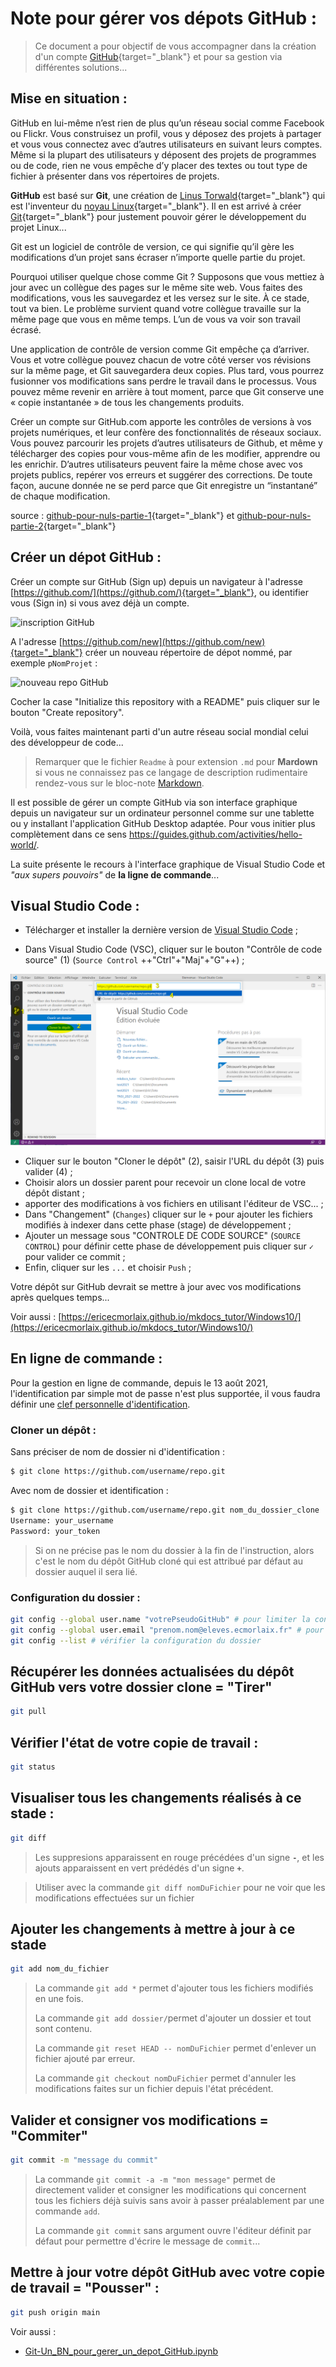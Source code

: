 # Note pour gérer vos dépots GitHub :

> Ce document a pour objectif de vous accompagner dans la création d'un compte [GitHub](https://github.com/){target="_blank"} et pour sa gestion via différentes solutions...


## Mise en situation :

GitHub en lui-même n’est rien de plus qu’un réseau social comme Facebook ou Flickr. Vous construisez un profil, vous y déposez des projets à partager et vous vous connectez avec d’autres utilisateurs en suivant leurs comptes. Même si la plupart des utilisateurs y déposent des projets de programmes ou de code, rien ne vous empêche d’y placer des textes ou tout type de fichier à présenter dans vos répertoires de projets.

**GitHub** est basé sur **Git**, une création de [Linus Torwald](https://fr.wikipedia.org/wiki/Linus_Torvalds){target="_blank"} qui est l'inventeur du [noyau Linux](https://fr.wikipedia.org/wiki/Noyau_Linux){target="_blank"}. Il en est arrivé à créer [Git](https://fr.wikipedia.org/wiki/Git){target="_blank"} pour justement pouvoir gérer le développement du projet Linux...

Git est un logiciel de contrôle de version, ce qui signifie qu’il gère les modifications d’un projet sans écraser n’importe quelle partie du projet.

Pourquoi utiliser quelque chose comme Git ? Supposons que vous mettiez à jour avec un collègue des pages sur le même site web. Vous faites des modifications, vous les sauvegardez et les versez sur le site. À ce stade, tout va bien. Le problème survient quand votre collègue travaille sur la même page que vous en même temps. L’un de vous va voir son travail écrasé.

Une application de contrôle de version comme Git empêche ça d’arriver. Vous et votre collègue pouvez chacun de votre côté verser vos révisions sur la même page, et Git sauvegardera deux copies. Plus tard, vous pourrez fusionner vos modifications sans perdre le travail dans le processus. Vous pouvez même revenir en arrière à tout moment, parce que Git conserve une « copie instantanée » de tous les changements produits.

Créer un compte sur GitHub.com apporte les contrôles de versions à vos projets numériques, et leur confère des fonctionnalités de réseaux sociaux. Vous pouvez parcourir les projets d’autres utilisateurs de Github, et même y télécharger des copies pour vous-même afin de les modifier, apprendre ou les enrichir. D’autres utilisateurs peuvent faire la même chose avec vos projets publics, repérer vos erreurs et suggérer des corrections. De toute façon, aucune donnée ne se perd parce que Git enregistre un “instantané” de chaque modification.

source : [github-pour-nuls-partie-1](https://www.christopheducamp.com/2013/12/15/github-pour-nuls-partie-1/){target="_blank"}
et [github-pour-nuls-partie-2](https://www.christopheducamp.com/2013/12/16/github-pour-nuls-partie-2/){target="_blank"}

## Créer un dépot GitHub :
Créer un compte sur GitHub (Sign up) depuis un navigateur à l'adresse [https://github.com/](https://github.com/){target="_blank"}, ou identifier vous (Sign in) si vous avez déjà un compte.

<img src="https://ericecmorlaix.github.io/img/GitHub00.png" alt="inscription GitHub" width=30%>

A l'adresse [https://github.com/new](https://github.com/new){target="_blank"} créer un nouveau répertoire de dépot nommé, par exemple `pNomProjet` :

<img src="https://ericecmorlaix.github.io/img/GitHub01.png" alt="nouveau repo GitHub" width=50%>

Cocher la case "Initialize this repository with a README" puis cliquer sur le bouton "Create repository".

Voilà, vous faites maintenant parti d'un autre réseau social mondial celui des développeur de code...

> Remarquer que le fichier `Readme` à pour extension `.md` pour **Mardown** si vous ne connaissez pas ce langage de description rudimentaire rendez-vous sur le bloc-note [Markdown](./MarkDown-Le_BN_pour_rapporter).

Il est possible de gérer un compte GitHub via son interface graphique depuis un navigateur sur un ordinateur personnel comme sur une tablette ou y installant l'application GitHub Desktop adaptée.
Pour vous initier plus complètement dans ce sens https://guides.github.com/activities/hello-world/.

La suite présente le recours à l'interface graphique de Visual Studio Code et *"aux supers pouvoirs"* de **la ligne de commande**...

## Visual Studio Code :

- Télécharger et installer la dernière version de [Visual Studio Code](https://code.visualstudio.com/download) ;

- Dans Visual Studio Code (VSC), cliquer sur le bouton "Contrôle de code source" (1) (`Source Control` ++"Ctrl"+"Maj"+"G"++) ;

![VisualStudioCode.png](images/VisualStudioCodeGit00.png)

- Cliquer sur le bouton "Cloner le dépôt" (2), saisir l'URL du dépôt (3) puis valider (4) ;
- Choisir alors un dossier parent pour recevoir un clone local de votre dépôt distant ;
- apporter des modifications à vos fichiers en utilisant l'éditeur de VSC... ;
- Dans "Changement" (`Changes`) cliquer sur le `+` pour ajouter les fichiers modifiés à indexer dans cette phase (stage) de développement ;
- Ajouter un message sous "CONTROLE DE CODE SOURCE" (`SOURCE CONTROL`) pour définir cette phase de développement puis cliquer sur `✓` pour valider ce commit ;
- Enfin, cliquer sur les `...` et choisir `Push` ;

Votre dépôt sur GitHub devrait se mettre à jour avec vos modifications après quelques temps...

Voir aussi : [https://ericecmorlaix.github.io/mkdocs_tutor/Windows10/](https://ericecmorlaix.github.io/mkdocs_tutor/Windows10/)

## En ligne de commande :

Pour la gestion en ligne de commande, depuis le 13 août 2021, l'identification par simple mot de passe n'est plus supportée, il vous faudra définir une [clef personnelle d'identification](https://docs.github.com/en/github/authenticating-to-github/keeping-your-account-and-data-secure/creating-a-personal-access-token).

### Cloner un dépôt :

Sans préciser de nom de dossier ni d'identification :
```bash
$ git clone https://github.com/username/repo.git
```

Avec nom de dossier et identification :
```bash
$ git clone https://github.com/username/repo.git nom_du_dossier_clone
Username: your_username
Password: your_token
```

> Si on ne précise pas le nom du dossier à la fin de l'instruction, alors c'est le nom du dépôt GitHub cloné qui est attribué par défaut au dossier auquel il sera lié.

### Configuration du dossier :

```bash
git config --global user.name "votrePseudoGitHub" # pour limiter la configuration à ce dossier uniquement, enlever le --global
git config --global user.email "prenom.nom@eleves.ecmorlaix.fr" # pour limiter la configuration à ce dossier uniquement, enlever le --global
git config --list # vérifier la configuration du dossier
```

## Récupérer les données actualisées du dépôt GitHub vers votre dossier clone = "Tirer"
```bash
git pull
```

## Vérifier l'état de votre copie de travail :
```bash
git status
```

## Visualiser tous les changements réalisés à ce stade :
```bash
git diff
```
> Les suppresions apparaissent en rouge précédées d'un signe **`-`**, et les ajouts apparaissent en vert prédédés d'un signe **`+`**.

> Utiliser avec la commande `git diff nomDuFichier` pour ne voir que les modifications effectuées sur un fichier 

## Ajouter les changements à mettre à jour à ce stade
```bash
git add nom_du_fichier
```
> La commande `git add *` permet d'ajouter tous les fichiers modifiés en une fois.
> 
> La commande `git add dossier/`permet d'ajouter un dossier et tout sont contenu.
>
> La commande `git reset HEAD -- nomDuFichier` permet d'enlever un fichier ajouté par erreur.
>
> La commande `git checkout nomDuFichier` permet d'annuler les modifications faites sur un fichier depuis l'état précédent.

## Valider et consigner vos modifications = "Commiter"
```bash
git commit -m "message du commit"
```
> La commande `git commit -a -m "mon message"` permet de directement valider et consigner les modifications qui concernent tous les fichiers déjà suivis sans avoir à passer préalablement par une commande `add`.
> 
> La commande `git commit` sans argument ouvre l'éditeur définit par défaut pour permettre d'écrire le message de `commit`...

## Mettre à jour votre dépôt GitHub avec votre copie de travail = "Pousser" :

```bash
git push origin main
```

Voir aussi :

- [Git-Un_BN_pour_gerer_un_depot_GitHub.ipynb](https://nbviewer.jupyter.org/github/ericECmorlaix/1NSI_2020-2021/blob/master/Git-Un_BN_pour_gerer_un_depot_GitHub.ipynb)




 

